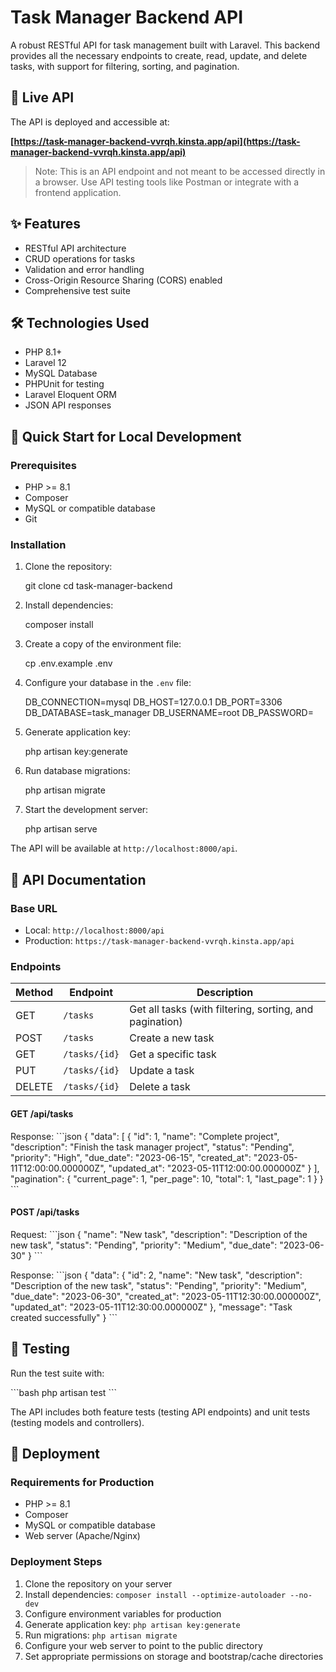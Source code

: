 # Task Manager Backend API

A robust RESTful API for task management built with Laravel. This backend provides all the necessary endpoints to create, read, update, and delete tasks, with support for filtering, sorting, and pagination.



## 🔗 Live API

The API is deployed and accessible at:

**[https://task-manager-backend-vvrqh.kinsta.app/api](https://task-manager-backend-vvrqh.kinsta.app/api)**

> Note: This is an API endpoint and not meant to be accessed directly in a browser. Use API testing tools like Postman or integrate with a frontend application.

## ✨ Features

- RESTful API architecture
- CRUD operations for tasks
- Validation and error handling
- Cross-Origin Resource Sharing (CORS) enabled
- Comprehensive test suite


## 🛠️ Technologies Used

- PHP 8.1+
- Laravel 12
- MySQL Database
- PHPUnit for testing
- Laravel Eloquent ORM
- JSON API responses

## 🚀 Quick Start for Local Development

### Prerequisites

- PHP >= 8.1
- Composer
- MySQL or compatible database
- Git

### Installation

1. Clone the repository:
 
   git clone <repository-url>
   cd task-manager-backend
 

2. Install dependencies:

   composer install

3. Create a copy of the environment file:

   cp .env.example .env
  

4. Configure your database in the `.env` file:
 
   DB_CONNECTION=mysql
   DB_HOST=127.0.0.1
   DB_PORT=3306
   DB_DATABASE=task_manager
   DB_USERNAME=root
   DB_PASSWORD=


5. Generate application key:
 
   php artisan key:generate
  

6. Run database migrations:

   php artisan migrate
  



8. Start the development server:
 
   php artisan serve
  

The API will be available at `http://localhost:8000/api`.

## 📝 API Documentation

### Base URL

- Local: `http://localhost:8000/api`
- Production: `https://task-manager-backend-vvrqh.kinsta.app/api`

### Endpoints

| Method | Endpoint | Description |
|--------|----------|-------------|
| GET | `/tasks` | Get all tasks (with filtering, sorting, and pagination) |
| POST | `/tasks` | Create a new task |
| GET | `/tasks/{id}` | Get a specific task |
| PUT | `/tasks/{id}` | Update a task |
| DELETE | `/tasks/{id}` | Delete a task |





#### GET /api/tasks

Response:
\`\`\`json
{
  "data": [
    {
      "id": 1,
      "name": "Complete project",
      "description": "Finish the task manager project",
      "status": "Pending",
      "priority": "High",
      "due_date": "2023-06-15",
      "created_at": "2023-05-11T12:00:00.000000Z",
      "updated_at": "2023-05-11T12:00:00.000000Z"
    }
  ],
  "pagination": {
    "current_page": 1,
    "per_page": 10,
    "total": 1,
    "last_page": 1
  }
}
\`\`\`

#### POST /api/tasks

Request:
\`\`\`json
{
  "name": "New task",
  "description": "Description of the new task",
  "status": "Pending",
  "priority": "Medium",
  "due_date": "2023-06-30"
}
\`\`\`

Response:
\`\`\`json
{
  "data": {
    "id": 2,
    "name": "New task",
    "description": "Description of the new task",
    "status": "Pending",
    "priority": "Medium",
    "due_date": "2023-06-30",
    "created_at": "2023-05-11T12:30:00.000000Z",
    "updated_at": "2023-05-11T12:30:00.000000Z"
  },
  "message": "Task created successfully"
}
\`\`\`

## 🧪 Testing

Run the test suite with:

\`\`\`bash
php artisan test
\`\`\`

The API includes both feature tests (testing API endpoints) and unit tests (testing models and controllers).

## 🔧 Deployment

### Requirements for Production

- PHP >= 8.1
- Composer
- MySQL or compatible database
- Web server (Apache/Nginx)

### Deployment Steps

1. Clone the repository on your server
2. Install dependencies: `composer install --optimize-autoloader --no-dev`
3. Configure environment variables for production
4. Generate application key: `php artisan key:generate`
5. Run migrations: `php artisan migrate`
6. Configure your web server to point to the public directory
7. Set appropriate permissions on storage and bootstrap/cache directories


